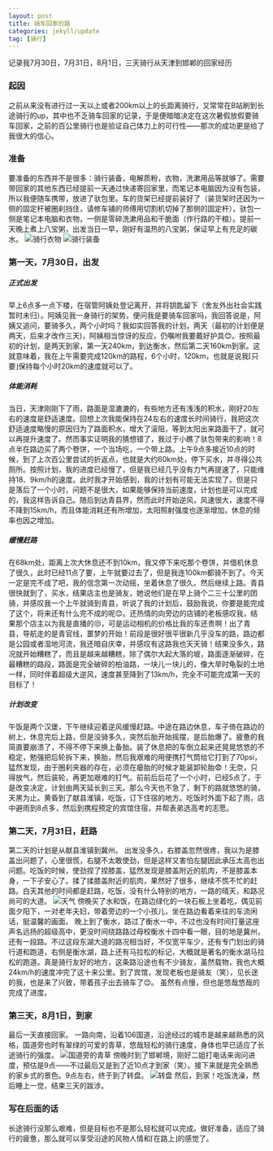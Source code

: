```yaml
---
layout: post
title: 骑车回家的路
categories: jekyll/update
tag: [骑行]
---
```

记录我7月30日，7月31日，8月1日，三天骑行从天津到邯郸的回家经历

### 起因

之前从来没有进行过一天以上或者200km以上的长距离骑行，又常常在B站刷到长途骑行的up，其中也不乏骑车回家的记录，于是便暗暗决定在这次暑假放假要骑车回家，之前的百公里骑行也是验证自己体力上的可行性——那次的成功更是给了我很大的信心。

### 准备

要准备的东西并不是很多：骑行装备，电解质粉，衣物，洗漱用品等就够了。需要带回家的其他东西已经提前一天通过快递寄回家里，而笔记本电脑因为没有包装，所以我便随车携带，放进了驮包里。车的货架已经提前装好了（装货架时还因为一侧的固定杆被圈刹挡住，请修车铺的师傅用切割机切掉了那侧的固定杆），驮包一侧是笔记本电脑和衣物，一侧是零碎洗漱用品和干脆面（作行路的干粮）。提前一天晚上煮上八宝粥，出发当日一早，刚好有温热的八宝粥，保证早上有充足的碳水。
![骑行衣物](https://lidingxin-top.oss-cn-beijing.aliyuncs.com/photos/IMG_20240729_223454.jpg)
![骑行装备](https://lidingxin-top.oss-cn-beijing.aliyuncs.com/photos/IMG_20240729_223425.jpg)


### 第一天，7月30日，出发

##### 正式出发
早上6点多一点下楼，在宿管阿姨处登记离开，并将钥匙留下（舍友外出社会实践暂时未归）。阿姨见我一身骑行的架势，便问我是要骑车回家吗，我回答说是，阿姨又追问，要骑多久，两个小时吗？我如实回答我的计划，两天（最初的计划便是两天，后来才改作三天)，阿姨相当惊讶的反应，仍嘱咐我要戴好护具😊。按照最初的计划，是两天到家，第一天240km，到达衡水，然后第二天160km到家。这就意味着，我在上午需要完成120km的路程，6个小时，120km，也就是说我⌈只要⌋保持每个小时20km的速度就可以了。

##### 体能消耗
当日，天津刚刚下了雨，路面是湿漉漉的，有些地方还有浅浅的积水，刚好20左右的速度是舒适速度。回想上次我能保持在24左右的速度长时间骑行，我把这次舒适速度略慢的原因归为了路面积水，增大了滚阻，等到太阳出来路面干了，就可以再提升速度了。然而事实证明我的猜想错了，我过于小瞧了驮包带来的影响！8点半在路边买了两个卷饼，一个当场吃，一个带上路。上午9点多接近10点的时候，到了上次百公里尝试的折返点，也就是大约60km处，停下买水，并寻得公共厕所。按照计划，我的进度已经慢了，但是我已经几乎没有力气再提速了，只能维持18、9km/h的速度。此时我才开始感到，我的计划有可能无法实现了。但是只是落后了一个小时，问题不是很大，如果能够保持当前速度，计划也是可以完成的，我这样告诉自己。随后到达青县界，然而此时开始逆风，风速很大，速度不得不降到15km/h，而且体能消耗还有所增加，太阳照射强度也逐渐增加，休息的频率也因之增加。

##### 缓慢赶路
在68km处，距离上次大休息还不到10km，我又停下来吃那个卷饼，并借机休息了很久，此时已经11点了要，上午就要过去了，但是我连100km都骑不到了。今天一定是完不成了吧，我的信念第一次动摇，坐着休息了很久。然后继续上路。青县很快就到了，买水，结果店主也是骑友，她说他们是在早上骑个二三十公里的团骑，并感叹我一个上午就骑到青县，听说了我的计划后，鼓励我说，你要是能完成了这个，将来还有什么完不成的呢😊。还热情的向旁边的店铺的老板感叹我，结果那个店主以为我是直播的😒，可是运动相机的价格比我的车还贵啊！出了青县，导航走的是青官线，噩梦的开始！前段是很好很平很新几乎没车的路，路边都是公园或者湿地河流，我还暗自庆幸，并感叹有这路我也天天骑！结果没多久，路况就开始糟糕了，而且是越来越糟糕，除了偶尔大起大落的坡，路面逐渐破碎，在最糟糕的路段，路面是完全破碎的柏油路，一块儿一块儿的，像大旱时龟裂的土地一样，同时伴着超级大逆风，速度甚至降到了13km/h，完全不可能完成第一天的目标了！

##### 计划改变
午饭是两个汉堡，下午继续迎着逆风缓慢赶路。中途在路边休息，车子倚在路边的树上，休息完后上路，但是没骑多久，突然后胎开始摇摆，是后胎爆了。疲惫的我简直要崩溃了，不得不停下来换上备胎。装了休息把的车倒立起来还晃晃悠悠的不稳定，勉强把后轮拆下来，换胎，然后我艰难的用便携打气筒给它打到了70psi，猛然发现，由于圈刹夹器的存在，必须在瘪胎的时候才能装卸轮胎😨！无奈，只得放气，然后装轮，再更加艰难的打气。前前后后花了一个小时，已经5点了，于是改变决定，计划由两天延长到三天。那么今天也不急了，剩下的路就悠悠的骑，天黑为止。黄昏到了献县淮镇，吃饭，订下住宿的地方。吃饭时外面下起了雨，店中避雨到8点多，然后到携程预定的宾馆住宿，并帮表弟选高考的志愿。

### 第二天，7月31日，赶路

第二天的计划是从献县淮镇到冀州。
出发没多久，右膝盖忽然很疼，我以为是膝盖出问题了，心里很慌，右腿不太敢使劲，但是这样又害怕左腿因此承压太高也出问题。吃饭的时候，使劲捏了捏膝盖，猛然发现是膝盖附近的肌肉，不是膝盖本身，一下子安心了。揉了揉膝盖附近的肌肉，果然好了很多，继续不慌不忙的赶路。白天其他的时间都是赶路，吃饭，没有什么特别的地方，一路的晴天，和路况尚可的大道。
![天气](https://lidingxin-top.oss-cn-beijing.aliyuncs.com/photos/IMG_20240730_113421.jpg)
傍晚买了水和饭，在路边绿化的一块石板上坐着吃，偶见前面夕阳下，一对老年夫妇，带着旁边的一个小孩儿，坐在路边看着来往的车流闲话，挺温馨的画面。
晚上到了衡水，路过了衡水一中，不过也没有时间打量这座声名远扬的超级高中，更没时间绕路路过母校衡水十四中看一眼，目的地是冀州，还有一段路。不过这段东湖大道的路况相当好，不仅宽平车少，还有专门划出的骑行道和跑道，右侧是衡水湖，路上还有马拉松的标记，大概就是著名的衡水湖马拉松的跑道。真是骑行友好的地方，这条路沿途也有不少骑友，虽然载物，我也大概24km/h的速度冲完了这十来公里。到了宾馆，发现老板也是骑友（笑），见长途的我，也是来了兴致，带着孩子出去骑车了😊。
虽然有点慢，但也是悠哉悠哉的完成了进度。

### 第三天，8月1日，到家

最后一天直接回家。
一路向南，沿着106国道，沿途经过的城市是越来越熟悉的风格，国道旁也时有翠绿的可爱的青草，悠哉轻松的骑行速度，身体也早已适应了长途骑行的强度。
![国道旁的青草](https://lidingxin-top.oss-cn-beijing.aliyuncs.com/photos/IMG_20240801_143202.jpg)
傍晚时到了邯郸境，刚好二姐打电话来询问进度，预估是9点——不过最后又是到了近10点才到家（笑）。接下来就是完全熟悉的家乡式的景色。9点左右，终于到了转盘。
![转盘](https://lidingxin-top.oss-cn-beijing.aliyuncs.com/photos/IMG_20240801_212123.jpg)
然后，到家！吃饭洗澡，然后睡上一觉，结束三天的跋涉。

### 写在后面的话

长途骑行没那么艰难，但是目标也不是那么轻松就可以完成。做好准备，适应了骑行的疲惫，那么就可以享受沿途的风物人情和⌈在路上⌋的感觉了。


